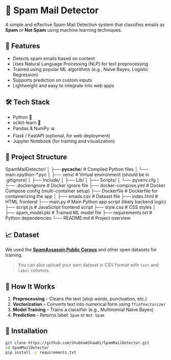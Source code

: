 # 📧 Spam Mail Detector

A simple and effective Spam Mail Detection system that classifies emails as **Spam** or **Not Spam** using machine learning techniques.

## 🚀 Features

- Detects spam emails based on content
- Uses Natural Language Processing (NLP) for text preprocessing
- Trained using popular ML algorithms (e.g., Naive Bayes, Logistic Regression)
- Supports prediction on custom inputs
- Lightweight and easy to integrate into web apps

## 🛠️ Tech Stack

- Python 🐍
- scikit-learn 🤖
- Pandas & NumPy 📊
- Flask / FastAPI (optional, for web deployment)
- Jupyter Notebook (for training and visualization)

## 📂 Project Structure
SpamMailDetector/
│
├── __pycache__/              # Compiled Python files
│   └── main.cpython-*.pyc
│
├── venv/                     # Virtual environment (should be in .gitignore)
│   ├── Include/
│   ├── Lib/
│   ├── Scripts/
│   └── pyvenv.cfg
│
├── .dockerignore             # Docker ignore file
├── docker-compose.yml        # Docker Compose config (multi-container setup)
├── Dockerfile                # Dockerfile for containerizing the app
│
├── emails.csv                # Dataset file
├── index.html                # HTML frontend
├── main.py                   # Main Python app script (likely backend logic)
├── script.js                 # JavaScript frontend script
├── style.css                 # CSS styles
│
├── spam_model.pkl            # Trained ML model file
├── requirements.txt          # Python dependencies
└── README.md                 # Project overview



## 📈 Dataset

We used the **[SpamAssassin Public Corpus](https://spamassassin.apache.org/publiccorpus/)** and other open datasets for training.

> You can also upload your own dataset in CSV format with `text` and `label` columns.

## 🧠 How It Works

1. **Preprocessing** – Cleans the text (stop words, punctuation, etc.)
2. **Vectorization** – Converts text into numerical form using `TfidfVectorizer`
3. **Model Training** – Trains a classifier (e.g., Multinomial Naive Bayes)
4. **Prediction** – Returns label: `Spam` or `Not Spam`

## 🔧 Installation

```bash
git clone https://github.com/ShubhamShaw01/SpamMailDetector.git
cd SpamMailDetector
pip install -r requirements.txt
